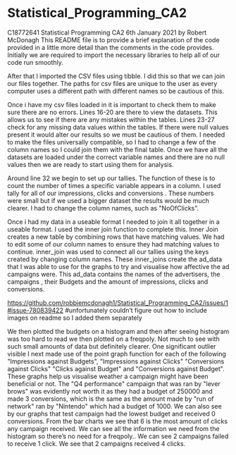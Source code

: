 # Statistical_Programming_CA2
C18772641 Statistical Programming CA2 6th January 2021 by Robert McDonagh 
This README file is to provide a brief explanation of the code provided in a little more detail than the comments in the code provides. Initially we are required to import the necessary libraries to help all of our code run smoothly.

After that I imported the CSV files using tibble. I did this so that we can join our files together. The paths for csv files are unique to the user as every computer uses a different path with different names so be cautious of this.

Once i have my csv files loaded in it is important to check them to make sure there are no errors. Lines 16-20 are there to view the datasets. This allows us to see if there are any mistakes within the tables. Lines 23-27 check for any missing data values within the tables. If there were null values present it would alter our results so we must be cautious of them. I needed to make the files universally compatible, so I had to change a few  of the column names so I could join them with the final table. Once we have all the datasets are loaded under the correct variable names and there are no null values then we are ready to start using them for analysis.

Around line 32 we begin to set up our tallies. The function of these is to count the number of times a specific variable appears in a column. I used tally for all of our impressions, clicks and conversions . These numbers were small but if we used a bigger dataset the results would be much clearer. I had to change the column names, such as "NoOfClicks".

Once i had my data in a useable format I needed to join it all together in a useable format. I used the inner join function to complete this. Inner Join creates a new table by combining rows that have matching values. We had to edit some of our column names to ensure they had matching values to continue. inner_join was used to connect all our tallies using the keys created by changing column names. These inner_joins create the ad_data that I was able to use for the graphs to try and visualise how affective the ad campaigns were. This ad_data contains the names of the advertisers, the campaigns , their Budgets and the amount of impressions, clicks and conversions.

https://github.com/robbiemcdonagh1/Statistical_Programming_CA2/issues/1#issue-780839422
#unfortunately couldn’t figure out how to include images on readme so I added them separately

We then plotted the budgets on a histogram and then after seeing histogram was too hard to read we then plotted on a freqpoly. Not much to see with such small amounts of data but definitely clearer. One significant outlier visible
I next made use of the point graph function for each of the following "Impressions against Budgets", "Impressions against Clicks" "Conversions against Clicks"  "Clicks against Budget" and "Conversions against Budget". These graphs help us visualise weather a campaign might have been beneficial or not. The "Q4 performance" campaign that was ran by "lever brows" was evidently not worth it as they had a budget of 250000 and made 3 conversions, which is the same as the amount made by "run of network" ran by "Nintendo" which had a budget of 1000. We can also see by our graphs that test campaign had the lowest budget and received 0 conversions. From the bar charts we see that 6 is the most amount of clicks any campaign received. We can see all the information we need from the histogram so there’s no need for a freqpoly.. We can see 2 campaigns failed to receive 1 click. We see that 2 campaigns received 4 clicks.

